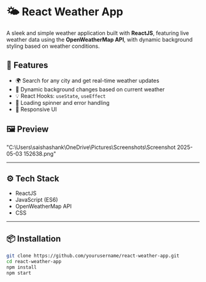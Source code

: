 # 🌤️ React Weather App

A sleek and simple weather application built with **ReactJS**, featuring live weather data using the **OpenWeatherMap API**, with dynamic background styling based on weather conditions.

## 🚀 Features

- 🌍 Search for any city and get real-time weather updates
- 🎨 Dynamic background changes based on current weather
- 💡 React Hooks: `useState`, `useEffect`
- 🔄 Loading spinner and error handling
- 📱 Responsive UI

## 🖼️ Preview

"C:\Users\saishashank\OneDrive\Pictures\Screenshots\Screenshot 2025-05-03 152638.png"

---

## ⚙️ Tech Stack

- ReactJS
- JavaScript (ES6)
- OpenWeatherMap API
- CSS

---

## 📦 Installation

```bash
git clone https://github.com/yourusername/react-weather-app.git
cd react-weather-app
npm install
npm start
